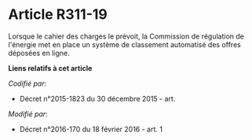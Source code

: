 # Article R311-19

Lorsque le cahier des charges le prévoit, la Commission de régulation de l'énergie met en place un système de classement
automatisé des offres déposées en ligne.

**Liens relatifs à cet article**

_Codifié par_:

  - Décret n°2015-1823 du 30 décembre 2015 - art.

_Modifié par_:

  - Décret n°2016-170 du 18 février 2016 - art. 1
